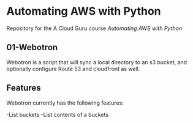 # Automating AWS with Python

Repository for the A Cloud Guru course *Automating AWS with Python*

## 01-Webotron

Webotron is a script that will sync a local directory to an s3 bucket, and optionally configure Route 53 and cloudfront as well.

## Features

Webotron currently has the following features:

-List buckets
-List contents of a buckets

